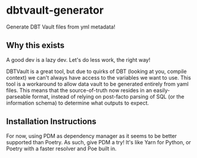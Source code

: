 # dbtvault-generator
Generate DBT Vault files from yml metadata!

## Why this exists
A good dev is a lazy dev. Let's do less work, the right way!

DBTVault is a great tool, but due to quirks of DBT (looking at you, compile context) we can't always have access to the variables we want to use. This tool is a workaround to allow data vault to be generated entirely from yaml files. This means that the source-of-truth now resides in an easily-parseable format, instead of relying on post-facto parsing of SQL (or the information schema) to determine what outputs to expect.


## Installation Instructions

For now, using PDM as dependency manager as it seems to be better supported than Poetry. As such, give PDM a try! It's like Yarn for Python, or Poetry with a faster resolver and Poe built in.
